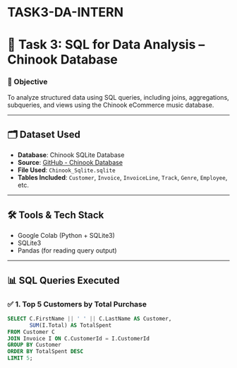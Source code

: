 # TASK3-DA-INTERN
# 🧠 Task 3: SQL for Data Analysis – Chinook Database

### 🎯 Objective
To analyze structured data using SQL queries, including joins, aggregations, subqueries, and views using the Chinook eCommerce music database.

---

## 🗂 Dataset Used
- **Database**: Chinook SQLite Database
- **Source**: [GitHub - Chinook Database](https://github.com/lerocha/chinook-database)
- **File Used**: `Chinook_Sqlite.sqlite`
- **Tables Included**: `Customer`, `Invoice`, `InvoiceLine`, `Track`, `Genre`, `Employee`, etc.

---

## 🛠 Tools & Tech Stack
- Google Colab (Python + SQLite3)
- SQLite3
- Pandas (for reading query output)

---

## 📊 SQL Queries Executed

### ✅ 1. Top 5 Customers by Total Purchase
```sql
SELECT C.FirstName || ' ' || C.LastName AS Customer,
       SUM(I.Total) AS TotalSpent
FROM Customer C
JOIN Invoice I ON C.CustomerId = I.CustomerId
GROUP BY Customer
ORDER BY TotalSpent DESC
LIMIT 5;
